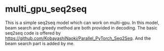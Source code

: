 # multi_gpu_seq2seq

This is a simple seq2seq model which can work on multi-gpu. In this model, beam search and greedy method are both provided in decoding.
The basic seq2seq code is offered by https://github.com/KobayashiNaoki/Parallel_PyTorch_Seq2Seq. And the beam search part is added by me.
